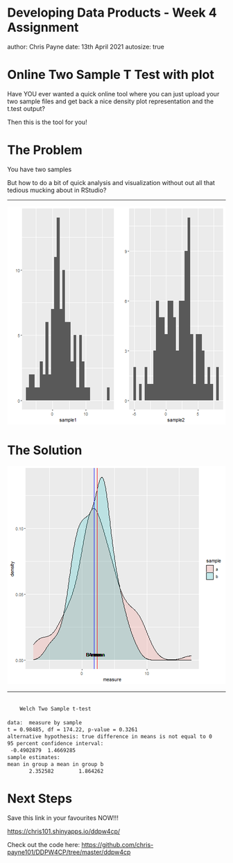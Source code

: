 Developing Data Products - Week 4 Assignment
========================================================
author: Chris Payne
date: 13th April 2021
autosize: true

Online Two Sample T Test with plot
========================================================

Have YOU ever wanted a quick online tool where you can just upload your two sample files and 
get back a nice density plot representation and the t.test output?

Then this is the tool for you!

The Problem
========================================================
You have two samples

But how to do a bit of quick analysis and visualization without out all that tedious mucking about in RStudio?
***

![plot of chunk unnamed-chunk-1](ddpw4cp-figure/unnamed-chunk-1-1.png)



The Solution
========================================================

![plot of chunk unnamed-chunk-2](ddpw4cp-figure/unnamed-chunk-2-1.png)
***

```

	Welch Two Sample t-test

data:  measure by sample
t = 0.98485, df = 174.22, p-value = 0.3261
alternative hypothesis: true difference in means is not equal to 0
95 percent confidence interval:
 -0.4902879  1.4669285
sample estimates:
mean in group a mean in group b 
       2.352582        1.864262 
```

Next Steps
========================================================
Save this link in your favourites NOW!!!

https://chris101.shinyapps.io/ddpw4cp/

Check out the code here:
https://github.com/chris-payne101/DDPW4CP/tree/master/ddpw4cp

